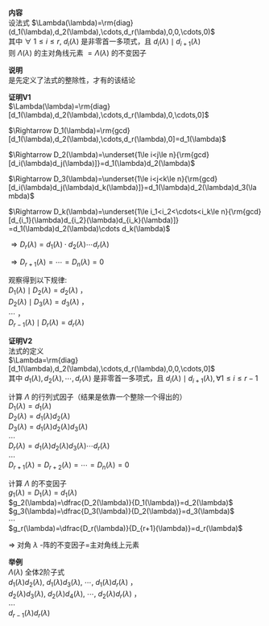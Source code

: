 **内容**    
设法式 $\Lambda(\lambda)=\rm{diag}(d_1(\lambda),d_2(\lambda),\cdots,d_r(\lambda),0,0,\cdots,0)$     
其中 $\forall\ 1\le i\le r,\ d_i(\lambda)$ 是非零首一多项式，且 $d_i(\lambda)\mid d_{i+1}(\lambda)$     
则 $\Lambda(\lambda)$ 的主对角线元素 $=\Lambda(\lambda)$ 的不变因子    
    
**说明**    
是先定义了法式的整除性，才有的该结论    
    
**证明V1**    
 $\Lambda(\lambda)=\rm{diag}[d_1(\lambda),d_2(\lambda),\cdots,d_r(\lambda),0,\cdots,0]$     
    
 $\Rightarrow D_1(\lambda)=\rm{gcd}[d_1(\lambda),d_2(\lambda),\cdots,d_r(\lambda),0]=d_1(\lambda)$     
    
 $\Rightarrow D_2(\lambda)=\underset{1\le i<j\le n}{\rm{gcd}[d_i(\lambda)d_j(\lambda)]}=d_1(\lambda)d_2(\lambda)$     
    
 $\Rightarrow D_3(\lambda)=\underset{1\le i<j<k\le n}{\rm{gcd}[d_i(\lambda)d_j(\lambda)d_k(\lambda)]}=d_1(\lambda)d_2(\lambda)d_3(\lambda)$     
    
 $\Rightarrow D_k(\lambda)=\underset{1\le i_1<i_2<\cdots<i_k\le n}{\rm{gcd}[d_{i_1}(\lambda)d_{i_2}(\lambda)d_{i_k}(\lambda)]}    
=d_1(\lambda)d_2(\lambda)\cdots d_k(\lambda)$     
    
 $\Rightarrow D_r(\lambda)=d_1(\lambda)\cdot d_2(\lambda)\cdots d_r(\lambda)$     
    
 $\Rightarrow D_{r+1}(\lambda)=\cdots=D_n(\lambda)=0$     
    
观察得到以下规律:     
 $D_1(\lambda)\mid D_2(\lambda)=d_2(\lambda)$ ，    
 $D_2(\lambda)\mid D_3(\lambda)=d_3(\lambda)$ ，    
 $\cdots$ ，    
 $D_{r-1}(\lambda)\mid D_r(\lambda)=d_r(\lambda)$     
    
**证明V2**    
法式的定义    
 $\Lambda=\rm{diag}[d_1(\lambda),d_2(\lambda),\cdots,d_r(\lambda),0,0,\cdots,0]$     
其中 $d_1(\lambda),d_2(\lambda),\cdots,d_r(\lambda)$ 是非零首一多项式，且 $d_i(\lambda)\mid d_{i+1}(\lambda),\forall 1\le i\le r-1$     
    
计算 $\Lambda$ 的行列式因子（结果是依靠一个整除一个得出的）    
 $D_1(\lambda)=d_1(\lambda)$     
 $D_2(\lambda)=d_1(\lambda)d_2(\lambda)$     
 $D_3(\lambda)=d_1(\lambda)d_2(\lambda)    
d_3(\lambda)$     
 $\cdots$     
 $D_r(\lambda)=d_1(\lambda)d_2(\lambda)    
d_3(\lambda)\cdots d_r(\lambda)$     
 $\cdots$     
 $D_{r+1}(\lambda)=D_{r+2}(\lambda)=\cdots    
=D_n(\lambda)=0$     
    
计算 $\Lambda$ 的不变因子    
 $g_1(\lambda)=D_1(\lambda)=d_1(\lambda)$     
 $g_2(\lambda)=\dfrac{D_2(\lambda)}{D_1(\lambda)}=d_2(\lambda)$     
 $g_3(\lambda)=\dfrac{D_3(\lambda)}{D_2(\lambda)}=d_3(\lambda)$     
 $\cdots$     
 $g_r(\lambda)=\dfrac{D_r(\lambda)}{D_{r+1}(\lambda)}=d_r(\lambda)$     
    
 $\Rightarrow$ 对角 $\lambda$ -阵的不变因子=主对角线上元素    
    
**举例**    
 $\Lambda(\lambda)$ 全体2阶子式    
 $d_1(\lambda)d_2(\lambda),\ d_1(\lambda)d_3(\lambda),\ \cdots,\ d_1(\lambda)d_r(\lambda)$ ，    
 $d_2(\lambda)d_3(\lambda),\ d_2(\lambda)d_4(\lambda),\ \cdots,\ d_2(\lambda)d_r(\lambda)$ ，    
 $\cdots$     
 $d_{r-1}(\lambda)d_r(\lambda)$     
